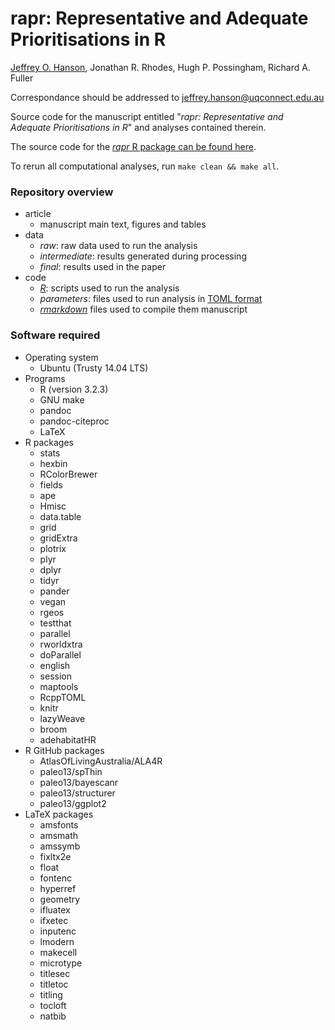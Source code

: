 rapr: Representative and Adequate Prioritisations in R
======================================================

[Jeffrey O. Hanson](www.jeffrey-hanson.com), Jonathan R. Rhodes, Hugh P. Possingham, Richard A. Fuller

Correspondance should be addressed to [jeffrey.hanson@uqconnect.edu.au](mailto:jeffrey.hanson@uqconnect.edu.au)

Source code for the manuscript entitled "_rapr: Representative and Adequate Prioritisations in R_" and analyses contained therein. 

The source code for the [_rapr_ R package can be found here](www.github.com/paleo13/rapr).

To rerun all computational analyses, run `make clean && make all`.

### Repository overview

* article
	+ manuscript main text, figures and tables
* data
	+ _raw_: raw data used to run the analysis
	+ _intermediate_: results generated during processing
	+ _final_: results used in the paper
* code
	+ [_R_](www.r-project.org): scripts used to run the analysis 
	+ _parameters_: files used to run analysis in [TOML format](https://github.com/toml-lang/toml)
	+ [_rmarkdown_](wwww.rmarkdown.rstudio.com) files used to compile them manuscript

### Software required

* Operating system
	+ Ubuntu (Trusty 14.04 LTS)
* Programs
	+ R (version 3.2.3)
	+ GNU make
	+ pandoc
	+ pandoc-citeproc
	+ LaTeX
* R packages
	+ stats
	+ hexbin
	+ RColorBrewer
	+ fields
	+ ape
	+ Hmisc
	+ data.table
	+ grid
	+ gridExtra
	+ plotrix
	+ plyr
	+ dplyr
	+ tidyr
	+ pander
	+ vegan
	+ rgeos
	+ testthat
	+ parallel
	+ rworldxtra
	+ doParallel
	+ english
	+ session
	+ maptools
	+ RcppTOML
	+ knitr
	+ lazyWeave
	+ broom
	+ adehabitatHR
* R GitHub packages
	+ AtlasOfLivingAustralia/ALA4R
	+ paleo13/spThin
	+ paleo13/bayescanr
	+ paleo13/structurer
	+ paleo13/ggplot2
* LaTeX packages
	+ amsfonts
	+ amsmath
	+ amssymb
	+ fixltx2e
	+ float
	+ fontenc
	+ hyperref
	+ geometry
	+ ifluatex
	+ ifxetec
	+ inputenc
	+ lmodern
	+ makecell
	+ microtype
	+ titlesec
	+ titletoc
	+ titling
	+ tocloft
	+ natbib
